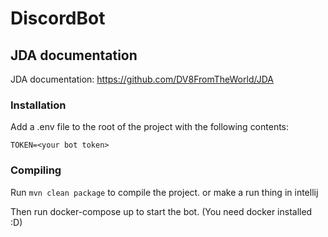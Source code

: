 # DiscordBot

## JDA documentation
JDA documentation: https://github.com/DV8FromTheWorld/JDA




### Installation
Add a .env file to the root of the project with the following contents:
```
TOKEN=<your bot token>
```


### Compiling
Run `mvn clean package` to compile the project.
or make a run thing in intellij

Then run docker-compose up to start the bot. (You need docker installed :D)
